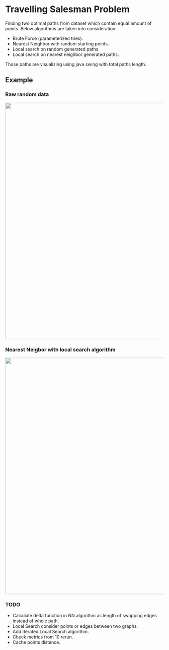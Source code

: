 # Travelling Salesman Problem
Finding two optimal paths from dataset which contain equal amount of points. Below algorithms are taken into consideration:
* Brute Force (parameterized tries).
* Nearest Neighbor with random starting points.
* Local search on random generated paths. 
* Local search on nearest neighbor generated paths.

Those paths are visualizing using java swing with total paths length.

## Example
### Raw random data
<p align="center">
  <img width="750" src="../master/random_150.PNG">
</p>

### Nearest Neigbor with local search algorithm
<p align="center">
  <img width="750" src="../master/ls_nn_150.PNG">
</p>

### TODO

* Calculate delta function in NN algorithm as length of swapping edges instead of whole path.
* Local Search consider points or edges between two graphs.
* Add Iterated Local Search algorithm.
* Check metrics from 10 rerun.
* Cache points distance.
